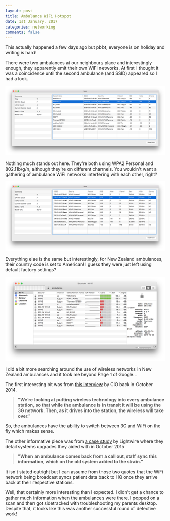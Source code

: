 ```yaml
---
layout: post
title: Ambulance WiFi Hotspot
date: 1st January, 2017
categories: networking
comments: false
---
```


This actually happened a few days ago but pbbt, everyone is on holiday and writing is hard!

There were two ambulances at our neighbours place and interestingly enough, they apparently emit their own WiFi networks. At first I thought it was a coincidence until the second ambulance (and SSID) appeared so I had a look.

[![Left half of a network scan][1]][1]

[1]: /assets/img/ambulance/scan-left.png

Nothing much stands out here. They're both using WPA2 Personal and 802.11b/g/n, although they're on different channels. You wouldn't want a gathering of ambulance WiFi networks interfering with each other, right?

[![Right half of a network scan][2]][2]

[2]: /assets/img/ambulance/scan-right.png

Everything else is the same but interestingly, for New Zealand ambulances, their country code is set to American! I guess they were just left using default factory settings?

[![A slightly more informative scan][3]][3]

[3]: /assets/img/ambulance/stumbler.png

I did a bit more searching around the use of wireless networks in New Zealand ambulances and it took me beyond Page 1 of Google...

The first interesting bit was from [this interview](http://www.cio.co.nz/article/557698/mission-critical-ict-st-john-nz/) by CIO back in October 2014.

> **"We’re looking at putting wireless technology into every ambulance station, so that while the ambulance is in transit it will be using the 3G network. Then, as it drives into the station, the wireless will take over."**

So, the ambulances have the ability to switch between 3G and WiFi on the fly which makes sense.

The other informative piece was from [a case study](https://www.lightwire.co.nz/case-studies/st-john-hq-thames/) by Lightwire where they detail systems upgrades they aided with in October 2015

> **"When an ambulance comes back from a call out, staff sync this information, which on the old system added to the strain."**

It isn't stated outright but I can assume from those two quotes that the WiFi network being broadcast syncs patient data back to HQ once they arrive back at their respective stations.

Well, that certainly more interesting than I expected. I didn't get a chance to gather much information when the ambulances were there. I popped on a scan and then got sidetracked with troubleshooting my parents desktop. Despite that, it looks like this was another successful round of detective work!
